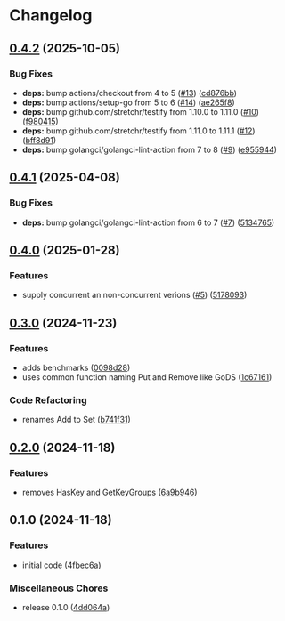 # Changelog

## [0.4.2](https://github.com/aeimer/go-multikeymap/compare/v0.4.1...v0.4.2) (2025-10-05)


### Bug Fixes

* **deps:** bump actions/checkout from 4 to 5 ([#13](https://github.com/aeimer/go-multikeymap/issues/13)) ([cd876bb](https://github.com/aeimer/go-multikeymap/commit/cd876bb6707488d16288dc3420f95a27f29de6d1))
* **deps:** bump actions/setup-go from 5 to 6 ([#14](https://github.com/aeimer/go-multikeymap/issues/14)) ([ae265f8](https://github.com/aeimer/go-multikeymap/commit/ae265f81afe685cac297d04b1a0f5b4f92367773))
* **deps:** bump github.com/stretchr/testify from 1.10.0 to 1.11.0 ([#10](https://github.com/aeimer/go-multikeymap/issues/10)) ([f980415](https://github.com/aeimer/go-multikeymap/commit/f980415912932b1b720a326f6056e6f8f851c0ec))
* **deps:** bump github.com/stretchr/testify from 1.11.0 to 1.11.1 ([#12](https://github.com/aeimer/go-multikeymap/issues/12)) ([bff8d91](https://github.com/aeimer/go-multikeymap/commit/bff8d91a922cf9b2811be3cff2d943fabaa350c5))
* **deps:** bump golangci/golangci-lint-action from 7 to 8 ([#9](https://github.com/aeimer/go-multikeymap/issues/9)) ([e955944](https://github.com/aeimer/go-multikeymap/commit/e955944da975a8547b2213ef9a0f9178bffc7db2))

## [0.4.1](https://github.com/aeimer/go-multikeymap/compare/v0.4.0...v0.4.1) (2025-04-08)


### Bug Fixes

* **deps:** bump golangci/golangci-lint-action from 6 to 7 ([#7](https://github.com/aeimer/go-multikeymap/issues/7)) ([5134765](https://github.com/aeimer/go-multikeymap/commit/5134765fe614ebf5ddc198c049e8cc376aa7819e))

## [0.4.0](https://github.com/aeimer/go-multikeymap/compare/v0.3.0...v0.4.0) (2025-01-28)


### Features

* supply concurrent an non-concurrent verions ([#5](https://github.com/aeimer/go-multikeymap/issues/5)) ([5178093](https://github.com/aeimer/go-multikeymap/commit/517809354a6f882e354c42bd4219ed49bdf31097))

## [0.3.0](https://github.com/aeimer/go-multikeymap/compare/v0.2.0...v0.3.0) (2024-11-23)


### Features

* adds benchmarks ([0098d28](https://github.com/aeimer/go-multikeymap/commit/0098d28992171bc5102c09b62c9bd66be347068b))
* uses common function naming Put and Remove like GoDS ([1c67161](https://github.com/aeimer/go-multikeymap/commit/1c67161e543b97316d15c2b964e8583492bf74a1))


### Code Refactoring

* renames Add to Set ([b741f31](https://github.com/aeimer/go-multikeymap/commit/b741f31b9e2bfaa9eea5988498331b1867acad7c))

## [0.2.0](https://github.com/aeimer/go-multikeymap/compare/v0.1.0...v0.2.0) (2024-11-18)


### Features

* removes HasKey and GetKeyGroups ([6a9b946](https://github.com/aeimer/go-multikeymap/commit/6a9b946b180a29e97739529443dc813777624c34))

## 0.1.0 (2024-11-18)


### Features

* initial code ([4fbec6a](https://github.com/aeimer/go-multikeymap/commit/4fbec6a452938ae31cf2cf22734b406950c92826))


### Miscellaneous Chores

* release 0.1.0 ([4dd064a](https://github.com/aeimer/go-multikeymap/commit/4dd064a84b3b3e1073ab812f9cf105d10fe05e40))
